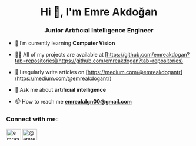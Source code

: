 <h1 align="center">Hi 👋, I'm Emre Akdoğan</h1>
<h3 align="center">Junior Artıfıcıal Intellıgence Engineer</h3>

- 🌱 I’m currently learning **Computer Vision**

- 👨‍💻 All of my projects are available at [https://github.com/emreakdogan?tab=repositories](https://github.com/emreakdogan?tab=repositories)

- 📝 I regularly write articles on [https://medium.com/@emreakdogantr](https://medium.com/@emreakdogantr)

- 💬 Ask me about **artıfıcıal ıntellıgence**

- 📫 How to reach me **emreakdgn00@gmail.com**

<h3 align="left">Connect with me:</h3>
<p align="left">
<a href="https://kaggle.com/emreakdogan" target="blank"><img align="center" src="https://raw.githubusercontent.com/rahuldkjain/github-profile-readme-generator/master/src/images/icons/Social/kaggle.svg" alt="emreakdogan" height="30" width="40" /></a>
<a href="https://medium.com/@emreakdogantr" target="blank"><img align="center" src="https://raw.githubusercontent.com/rahuldkjain/github-profile-readme-generator/master/src/images/icons/Social/medium.svg" alt="@emreakdogantr" height="30" width="40" /></a>
</p>
